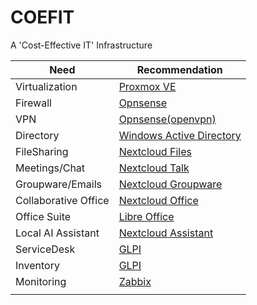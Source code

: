# COEFIT

A 'Cost-Effective IT' Infrastructure



| Need                 | Recommendation                                                                                                                                          |
|----------------------|---------------------------------------------------------------------------------------------------------------------------------------------------------|
| Virtualization       | [Proxmox VE](https://www.proxmox.com/en/products/proxmox-virtual-environment/overview)                                                                  | 
| Firewall             | [Opnsense](https://opnsense.org/)                                                                                                                       |
| VPN                  | [Opnsense(openvpn)](https://opnsense.org/)                                                                                                              |
| Directory            | [Windows Active Directory](https://www.microsoft.com/en-us/evalcenter/download-windows-server-2025?msockid=31e7aedfce22635a0767bb69cff662f3)            |
| FileSharing          | [Nextcloud Files](https://nextcloud.com/files/)                                                                                                         |
| Meetings/Chat        | [Nextcloud Talk](https://nextcloud.com/talk/)                                                                                                           |
| Groupware/Emails     | [Nextcloud Groupware](https://nextcloud.com/groupware/)                                                                                                 |
| Collaborative Office | [Nextcloud Office](https://nextcloud.com/office/)                                                                                                       |
| Office Suite         | [Libre Office](https://www.libreoffice.org/)                                                                                                            |
| Local AI Assistant   | [Nextcloud Assistant](https://nextcloud.com/assistant/)                                                                                                 |
| ServiceDesk          | [GLPI](https://glpi-project.org/)                                                                                                                       |
| Inventory            | [GLPI](https://glpi-project.org/)                                                                                                                       |
| Monitoring           | [Zabbix](https://www.zabbix.com/)                                                                                                                       |
|                      | []()                                                                                                                                                    |
